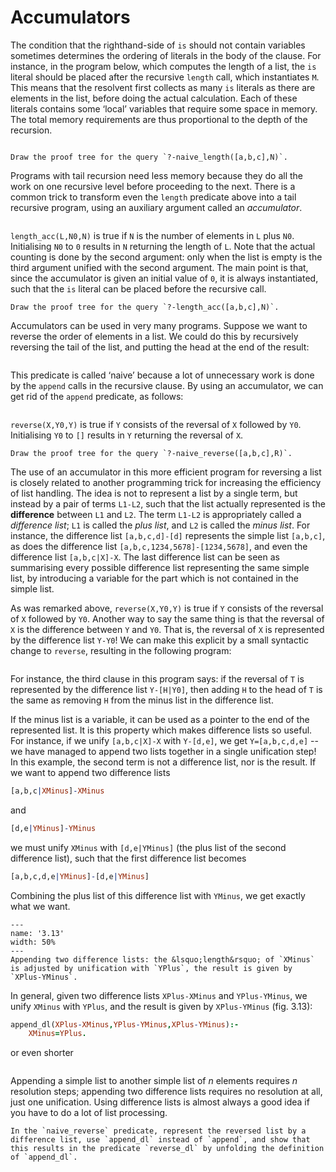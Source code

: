 <!--H3: Section 3.6-->
# Accumulators #

The condition that the righthand-side of `is` should not contain variables sometimes determines the ordering of literals in the body of the clause. For instance, in the program below, which computes the length of a list, the `is` literal should be placed after the recursive `length` call, which instantiates `M`. This means that the resolvent first collects as many `is` literals as there are elements in the list, before doing the actual calculation. Each of these literals contains some &lsquo;local&rsquo; variables that require some space in memory. The total memory requirements are thus proportional to the depth of the recursion.
```{swish} 3.6.0
```

```{exercise} 3.10
Draw the proof tree for the query `?-naive_length([a,b,c],N)`.
```

Programs with tail recursion need less memory because they do all the work on one recursive level before proceeding to the next. There is a common trick to transform even the `length` predicate above into a tail recursive program, using an auxiliary argument called an *accumulator*.
```{swish} 3.6.1
```
`length_acc(L,N0,N)` is true if `N` is the number of elements in `L` plus `N0`. Initialising `N0` to `0` results in `N` returning the length of `L`. Note that the actual counting is done by the second argument: only when the list is empty is the third argument unified with the second argument. The main point is that, since the accumulator is given an initial value of `0`, it is always instantiated, such that the `is` literal can be placed before the recursive call.

```{exercise} 3.11
Draw the proof tree for the query `?-length_acc([a,b,c],N)`.
```

Accumulators can be used in very many programs. Suppose we want to reverse the order of elements in a list. We could do this by recursively reversing the tail of the list, and putting the head at the end of the result:
```{swish} 3.6.2
```
This predicate is called &lsquo;naive&rsquo; because a lot of unnecessary work is done by the `append` calls in the recursive clause.
By using an accumulator, we can get rid of the `append` predicate, as follows:
```{swish} 3.6.3
```
`reverse(X,Y0,Y)` is true if `Y` consists of the reversal of `X` followed by `Y0`. Initialising `Y0` to `[]` results in `Y` returning the reversal of `X`.

```{exercise} 3.12
Draw the proof tree for the query `?-naive_reverse([a,b,c],R)`.
```

The use of an accumulator in this more efficient program for reversing a list is closely related to another programming trick for increasing the efficiency of list handling. The idea is not to represent a list by a single term, but instead by a pair of terms `L1-L2`, such that the list actually represented is the **difference** between `L1` and `L2`. The term `L1-L2` is appropriately called a *difference list*; `L1` is called the *plus list*, and `L2` is called the *minus list*. For instance, the difference list `[a,b,c,d]-[d]` represents the simple list `[a,b,c]`, as does the difference list `[a,b,c,1234,5678]-[1234,5678]`, and even the difference list `[a,b,c|X]-X`. The last difference list can be seen as summarising every possible difference list representing the same simple list, by introducing a variable for the part which is not contained in the simple list.

As was remarked above, `reverse(X,Y0,Y)` is true if `Y` consists of the reversal of `X` followed by `Y0`. Another way to say the same thing is that the reversal of `X` is the difference between `Y` and `Y0`. That is, the reversal of `X` is represented by the difference list `Y-Y0`! We can make this explicit by a small syntactic change to `reverse`, resulting in the following program:
```{swish} 3.6.4
```
For instance, the third clause in this program says: if the reversal of `T` is represented by the difference list `Y-[H|Y0]`, then adding `H` to the head of `T` is the same as removing `H` from the minus list in the difference list.

If the minus list is a variable, it can be used as a pointer to the end of the represented list. It is this property which makes difference lists so useful. For instance, if we unify `[a,b,c|X]-X` with `Y-[d,e]`, we get `Y=[a,b,c,d,e]` -- we have managed to append two lists together in a single unification step! In this example, the second term is not a difference list, nor is the result. If we want to append two difference lists
```Prolog
[a,b,c|XMinus]-XMinus
```
and
```Prolog
[d,e|YMinus]-YMinus
```
we must unify `XMinus` with `[d,e|YMinus]` (the plus list of the second difference list), such that the first difference list becomes
```Prolog
[a,b,c,d,e|YMinus]-[d,e|YMinus]
```
Combining the plus list of this difference list with `YMinus`, we get exactly what we want.

```{figure} /src/fig/part_i/image046.svg
---
name: '3.13'
width: 50%
---
Appending two difference lists: the &lsquo;length&rsquo; of `XMinus` is adjusted by unification with `YPlus`, the result is given by `XPlus-YMinus`.
```

In general, given two difference lists `XPlus-XMinus` and `YPlus-YMinus`, we unify `XMinus` with `YPlus`, and the result is given by `XPlus-YMinus` (fig. 3.13):
```Prolog
append_dl(XPlus-XMinus,YPlus-YMinus,XPlus-YMinus):-
    XMinus=YPlus.
```
or even shorter
```{swish} 3.6.5
```
Appending a simple list to another simple list of *n* elements requires *n* resolution steps; appending two difference lists requires no resolution at all, just one unification. Using difference lists is almost always a good idea if you have to do a lot of list processing.

```{exercise} 3.13
In the `naive_reverse` predicate, represent the reversed list by a difference list, use `append_dl` instead of `append`, and show that this results in the predicate `reverse_dl` by unfolding the definition of `append_dl`.
```
